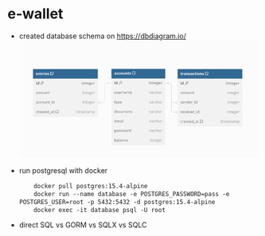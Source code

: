 # e-wallet

- created database schema on https://dbdiagram.io/
![Alt text](image.png)

- run postgresql with docker
    ```
        docker pull postgres:15.4-alpine
        docker run --name database -e POSTGRES_PASSWORD=pass -e POSTGRES_USER=root -p 5432:5432 -d postgres:15.4-alpine
        docker exec -it database psql -U root
    ```

- direct SQL vs GORM vs SQLX vs SQLC
